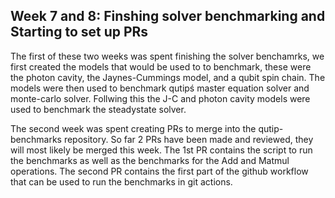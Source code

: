 ## Week 7 and 8: Finshing solver benchmarking and Starting to set up PRs

The first of these two weeks was spent finishing the solver benchamrks, we first created the models that would be used to to benchmark, these were the photon cavity, the Jaynes-Cummings model, and a qubit spin chain.
The models were then used to benchmark qutipś master equation solver and monte-carlo solver. Follwing this the J-C and photon cavity models were used to benchmark the steadystate solver.

The second week was spent creating PRs to merge into the qutip-benchmarks repository. So far 2 PRs have been made and reviewed, they will most likely be merged this week. The 1st PR contains the script to run the benchmarks as well as the benchmarks for the Add and Matmul operations. The second PR contains the first part of the github workflow that can be used to run the benchmarks in git actions.
